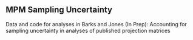 
MPM Sampling Uncertainty
------------------------

Data and code for analyses in Barks and Jones (In Prep): Accounting for sampling uncertainty in analyses of published projection matrices

